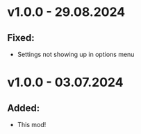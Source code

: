 # v1.0.0 - 29.08.2024

## Fixed:

- Settings not showing up in options menu

# v1.0.0 - 03.07.2024

## Added:

- This mod!